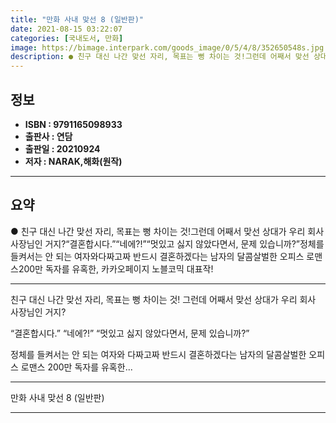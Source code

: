 ```yaml
---
title: "만화 사내 맞선 8 (일반판)"
date: 2021-08-15 03:22:07
categories: [국내도서, 만화]
image: https://bimage.interpark.com/goods_image/0/5/4/8/352650548s.jpg
description: ● 친구 대신 나간 맞선 자리, 목표는 뻥 차이는 것!그런데 어째서 맞선 상대가 우리 회사 사장님인 거지?“결혼합시다.”“네에?!”“멋있고 싫지 않았다면서, 문제 있습니까?”정체를 들켜서는 안 되는 여자와다짜고짜 반드시 결혼하겠다는 남자의 달콤살벌한 오피스 로맨스200만 독자를 유혹한
---
```


## **정보**

- **ISBN : 9791165098933**
- **출판사 : 연담**
- **출판일 : 20210924**
- **저자 : NARAK,해화(원작)**

------



## **요약**

●  친구 대신 나간 맞선 자리, 목표는 뻥 차이는 것!그런데 어째서 맞선 상대가 우리 회사 사장님인 거지?“결혼합시다.”“네에?!”“멋있고 싫지 않았다면서, 문제 있습니까?”정체를 들켜서는 안 되는 여자와다짜고짜 반드시 결혼하겠다는 남자의 달콤살벌한 오피스 로맨스200만 독자를 유혹한, 카카오페이지 노블코믹 대표작!

------

친구 대신 나간 맞선 자리, 목표는 뻥 차이는 것!
그런데 어째서 맞선 상대가 우리 회사 사장님인 거지?

“결혼합시다.”
“네에?!”
“멋있고 싫지 않았다면서, 문제 있습니까?”

정체를 들켜서는 안 되는 여자와
다짜고짜 반드시 결혼하겠다는 남자의 달콤살벌한 오피스 로맨스
200만 독자를 유혹한... 

------


만화 사내 맞선 8 (일반판) 

------


